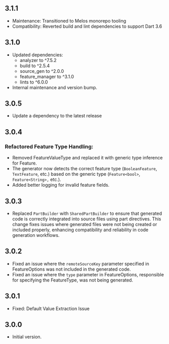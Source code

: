 ## 3.1.1

- Maintenance: Transitioned to Melos monorepo tooling
- Compatibility: Reverted build and lint dependencies to support Dart 3.6

## 3.1.0

- Updated dependencies:
  - analyzer to ^7.5.2
  - build to ^2.5.4
  - source_gen to ^2.0.0
  - feature_manager to ^3.1.0
  - lints to ^6.0.0
- Internal maintenance and version bump.

## 3.0.5

- Update a dependency to the latest release

## 3.0.4

### Refactored Feature Type Handling:

- Removed FeatureValueType and replaced it with generic type inference for Feature<T>.
- The generator now detects the correct feature type (`BooleanFeature`, `TextFeature`, etc.) based on the generic type (`Feature<bool>`, `Feature<String>,` etc.).
- Added better logging for invalid feature fields.

## 3.0.3

- Replaced `PartBuilder` with `SharedPartBuilder` to ensure that generated code is correctly integrated into source files using part directives. This change fixes issues where generated files were not being created or included properly, enhancing compatibility and reliability in code generation workflows.

## 3.0.2

- Fixed an issue where the `remoteSourceKey` parameter specified in FeatureOptions was not included in the generated code.
- Fixed an issue where the `type` parameter in FeatureOptions, responsible for specifying the FeatureType, was not being generated.

## 3.0.1

- Fixed: Default Value Extraction Issue

## 3.0.0

- Initial version.
